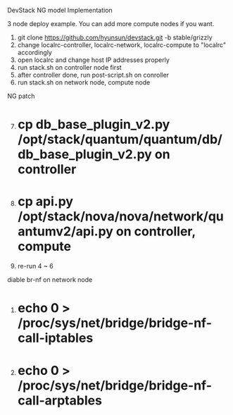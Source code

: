 DevStack NG model Implementation

3 node deploy example. You can add more compute nodes if you want.

1. git clone https://github.com/hyunsun/devstack.git -b stable/grizzly
2. change localrc-controller, localrc-network, localrc-compute to "localrc" accordingly
3. open localrc and change host IP addresses properly
4. run stack.sh on controller node first
5. after controller done, run post-script.sh on conroller
6. run stack.sh on network node, compute node 

NG patch

7. # cp db_base_plugin_v2.py /opt/stack/quantum/quantum/db/db_base_plugin_v2.py on controller
8. # cp api.py /opt/stack/nova/nova/network/quantumv2/api.py on controller, compute
9. re-run 4 ~ 6

diable br-nf on network node

1. # echo 0 > /proc/sys/net/bridge/bridge-nf-call-iptables
2. # echo 0 > /proc/sys/net/bridge/bridge-nf-call-arptables
